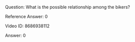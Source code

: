 Question: What is the possible relationship among the bikers?

Reference Answer: 0

Video ID: 8686938112

Answer: 0

